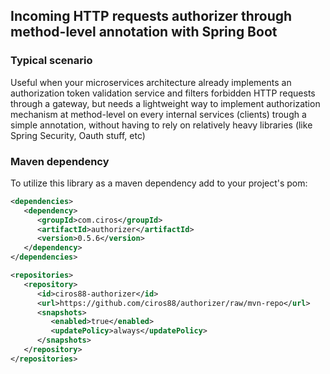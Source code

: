 ## Incoming HTTP requests authorizer through method-level annotation with Spring Boot

### Typical scenario

Useful when your microservices architecture already implements an authorization token validation service and filters forbidden HTTP requests through a gateway, but needs a lightweight way to implement authorization mechanism at method-level on every internal services (clients) trough a simple annotation, without having to rely on relatively heavy libraries (like Spring Security, Oauth stuff, etc)

### Maven dependency

To utilize this library as a maven dependency add to your project's pom:

```xml
<dependencies>
   <dependency>
      <groupId>com.ciros</groupId>
      <artifactId>authorizer</artifactId>
      <version>0.5.6</version>
   </dependency>
</dependencies>

<repositories>
   <repository>
      <id>ciros88-authorizer</id>
      <url>https://github.com/ciros88/authorizer/raw/mvn-repo</url>
      <snapshots>
         <enabled>true</enabled>
         <updatePolicy>always</updatePolicy>
      </snapshots>
   </repository>
</repositories>
```
